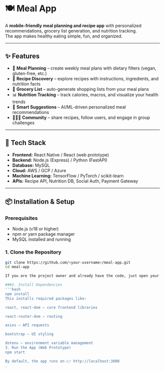 # 🍽️ Meal App

A **mobile-friendly meal planning and recipe app** with personalized recommendations, grocery list generation, and nutrition tracking.  
The app makes healthy eating simple, fun, and organized.

---

## ✨ Features
- 📅 **Meal Planning** – create weekly meal plans with dietary filters (vegan, gluten-free, etc.)  
- 🍲 **Recipe Discovery** – explore recipes with instructions, ingredients, and nutrition facts  
- 🛒 **Grocery List** – auto-generate shopping lists from your meal plans  
- 📊 **Nutrition Tracking** – track calories, macros, and visualize your health trends  
- 🤖 **Smart Suggestions** – AI/ML-driven personalized meal recommendations  
- 👨‍👩‍👧 **Community** – share recipes, follow users, and engage in group challenges  

---

## 🧱 Tech Stack
- **Frontend:** React Native / React (web prototype)  
- **Backend:** Node.js (Express) / Python (FastAPI)  
- **Database:** MySQL  
- **Cloud:** AWS / GCP / Azure  
- **Machine Learning:** TensorFlow / PyTorch / scikit-learn  
- **APIs:** Recipe API, Nutrition DB, Social Auth, Payment Gateway  

---

## 📦 Installation & Setup

### Prerequisites
- Node.js (v18 or higher)  
- npm or yarn package manager  
- MySQL installed and running  

### 1. Clone the Repository
```bash
git clone https://github.com/<your-username>/meal-app.git
cd meal-app

If you are the project owner and already have the code, just open your project folder.

###2. Install Dependencies
'''bash
npm install
This installs required packages like:

react, react-dom – core frontend libraries

react-router-dom – routing

axios – API requests

bootstrap – UI styling

dotenv – environment variable management
3. Run the App (Web Prototype)
npm start

By default, the app runs on 👉 http://localhost:3000
.
